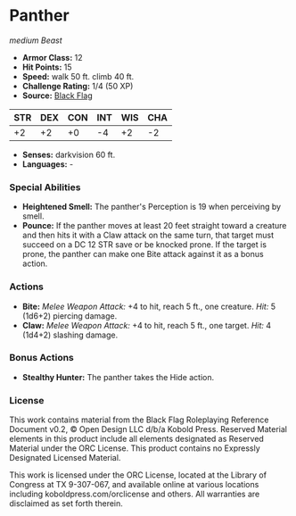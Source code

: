 # Panther

*medium* *Beast*

- **Armor Class:** 12
- **Hit Points:** 15 
- **Speed:** walk 50 ft. climb 40 ft.
- **Challenge Rating:** 1/4 (50 XP)
- **Source:** [Black Flag](https://koboldpress.com/kpstore/product/tovrpg-pg-mv/)

| STR | DEX | CON | INT | WIS | CHA |
| --- | --- | --- | --- | --- | --- |
| +2 | +2 | +0 | -4 | +2 | -2 |

- **Senses:** darkvision 60 ft.
- **Languages:** -

### Special Abilities

- **Heightened Smell:** The panther's Perception is 19 when perceiving by smell.
- **Pounce:** If the panther moves at least 20 feet straight toward a creature and then hits it with a Claw attack on the same turn, that target must succeed on a DC 12 STR save or be knocked prone. If the target is prone, the panther can make one Bite attack against it as a bonus action.

### Actions

- **Bite:** _Melee Weapon Attack:_ +4 to hit, reach 5 ft., one creature. _Hit:_ 5 (1d6+2) piercing damage.
- **Claw:** _Melee Weapon Attack:_ +4 to hit, reach 5 ft., one target. _Hit:_ 4 (1d4+2) slashing damage.

### Bonus Actions

- **Stealthy Hunter:** The panther takes the Hide action.


### License

This work contains material from the Black Flag Roleplaying Reference Document v0.2, © Open Design LLC d/b/a Kobold Press. Reserved Material elements in this product include all elements designated as Reserved Material under the ORC License. This product contains no Expressly Designated Licensed Material.

This work is licensed under the ORC License, located at the Library of Congress at TX 9-307-067, and available online at various locations including koboldpress.com/orclicense and others. All warranties are disclaimed as set forth therein.
